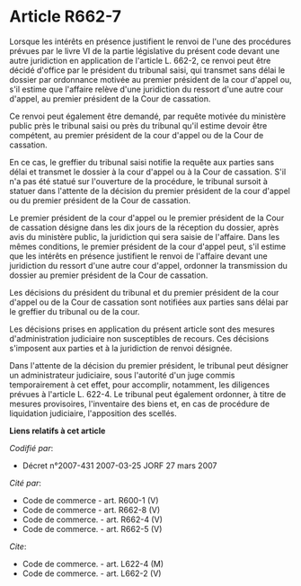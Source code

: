 # Article R662-7

Lorsque les intérêts en présence justifient le renvoi de l'une des procédures prévues par le livre VI de la partie
législative du présent code devant une autre juridiction en application de l'article L. 662-2, ce renvoi peut être décidé
d'office par le président du tribunal saisi, qui transmet sans délai le dossier par ordonnance motivée au premier président
de la cour d'appel ou, s'il estime que l'affaire relève d'une juridiction du ressort d'une autre cour d'appel, au premier
président de la Cour de cassation.

Ce renvoi peut également être demandé, par requête motivée du ministère public près le tribunal saisi ou près du tribunal
qu'il estime devoir être compétent, au premier président de la cour d'appel ou de la Cour de cassation.

En ce cas, le greffier du tribunal saisi notifie la requête aux parties sans délai et transmet le dossier à la cour d'appel
ou à la Cour de cassation. S'il n'a pas été statué sur l'ouverture de la procédure, le tribunal sursoit à statuer dans
l'attente de la décision du premier président de la cour d'appel ou du premier président de la Cour de cassation.

Le premier président de la cour d'appel ou le premier président de la Cour de cassation désigne dans les dix jours de la
réception du dossier, après avis du ministère public, la juridiction qui sera saisie de l'affaire. Dans les mêmes conditions,
le premier président de la cour d'appel peut, s'il estime que les intérêts en présence justifient le renvoi de l'affaire
devant une juridiction du ressort d'une autre cour d'appel, ordonner la transmission du dossier au premier président de la
Cour de cassation.

Les décisions du président du tribunal et du premier président de la cour d'appel ou de la Cour de cassation sont notifiées
aux parties sans délai par le greffier du tribunal ou de la cour.

Les décisions prises en application du présent article sont des mesures d'administration judiciaire non susceptibles de
recours. Ces décisions s'imposent aux parties et à la juridiction de renvoi désignée.

Dans l'attente de la décision du premier président, le tribunal peut désigner un administrateur judiciaire, sous l'autorité
d'un juge commis temporairement à cet effet, pour accomplir, notamment, les diligences prévues à l'article L. 622-4. Le
tribunal peut également ordonner, à titre de mesures provisoires, l'inventaire des biens et, en cas de procédure de
liquidation judiciaire, l'apposition des scellés.

**Liens relatifs à cet article**

_Codifié par_:

  - Décret n°2007-431 2007-03-25 JORF 27 mars 2007

_Cité par_:

  - Code de commerce - art. R600-1 (V)
  - Code de commerce - art. R662-8 (V)
  - Code de commerce. - art. R662-4 (V)
  - Code de commerce. - art. R662-5 (V)

_Cite_:

  - Code de commerce. - art. L622-4 (M)
  - Code de commerce. - art. L662-2 (V)
